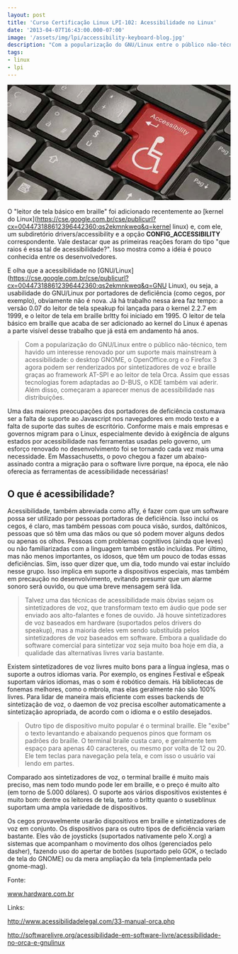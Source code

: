 ```yaml
---
layout: post
title: 'Curso Certificação Linux LPI-102: Acessibilidade no Linux'
date: '2013-04-07T16:43:00.000-07:00'
image: '/assets/img/lpi/accessibility-keyboard-blog.jpg'
description: "Com a popularização do GNU/Linux entre o público não-técnico, tem havido um interesse renovado por um suporte mais mainstream à acessibilidade."
tags:
- linux
- lpi
---
```


![Acessibilidade no Linux](/assets/img/lpi/accessibility-keyboard-blog.jpg "Acessibilidade no Linux")


O "leitor de tela básico em braille" foi adicionado recentemente ao [kernel do Linux](https://cse.google.com.br/cse/publicurl?cx=004473188612396442360:qs2ekmnkweq&q=kernel linux) e, com ele, um subdiretório drivers/accessibility e a opção __CONFIG_ACCESSIBILITY__ correspondente. Vale destacar que as primeiras reações foram do tipo "que raios é essa tal de acessibilidade?". Isso mostra como a idéia é pouco conhecida entre os desenvolvedores.

E olha que a acessibilidade no [GNU/Linux](https://cse.google.com.br/cse/publicurl?cx=004473188612396442360:qs2ekmnkweq&q=GNU Linux), ou seja, a usabilidade do GNU/Linux por portadores de deficiência (como cegos, por exemplo), obviamente não é nova. Já há trabalho nessa área faz tempo: a versão 0.07 do leitor de tela speakup foi lançada para o kernel 2.2.7 em 1999, e o leitor de tela em braille brltty foi iniciado em 1995. O leitor de tela básico em braille que acaba de ser adicionado ao kernel do Linux é apenas a parte visível desse trabalho que já está em andamento há anos.

> Com a popularização do GNU/Linux entre o público não-técnico, tem havido um interesse renovado por um suporte mais mainstream à acessibilidade: o desktop GNOME, o OpenOffice.org e o Firefox 3 agora podem ser renderizados por sintetizadores de voz e braille graças ao framework AT-SPI e ao leitor de tela Orca. Assim que essas tecnologias forem adaptadas ao D-BUS, o KDE também vai aderir. Além disso, começaram a aparecer menus de acessibilidade nas distribuições.

Uma das maiores preocupações dos portadores de deficiência costumava ser a falta de suporte ao Javascript nos navegadores em modo texto e a falta de suporte das suítes de escritório. Conforme mais e mais empresas e governos migram para o Linux, especialmente devido à exigência de alguns estados por acessibilidade nas ferramentas usadas pelo governo, um esforço renovado no desenvolvimento foi se tornando cada vez mais uma necessidade. Em Massachusetts, o povo chegou a fazer um abaixo-assinado contra a migração para o software livre porque, na época, ele não oferecia as ferramentas de acessibilidade necessárias!

## O que é acessibilidade?

 Acessibilidade, também abreviada como a11y, é fazer com que um software possa ser utilizado por pessoas portadoras de deficiência. Isso inclui os cegos, é claro, mas também pessoas com pouca visão, surdos, daltônicos, pessoas que só têm uma das mãos ou que só podem mover alguns dedos ou apenas os olhos. Pessoas com problemas cognitivos (ainda que leves) ou não familiarizadas com a linguagem também estão incluídas. Por último, mas não menos importantes, os idosos, que têm um pouco de todas essas deficiências. Sim, isso quer dizer que, um dia, todo mundo vai estar incluído nesse grupo. Isso implica em suporte a dispositivos especiais, mas também em precaução no desenvolvimento, evitando presumir que um alarme sonoro será ouvido, ou que uma breve mensagem será lida.
 
 
> Talvez uma das técnicas de acessibilidade mais óbvias sejam os sintetizadores de voz, que transformam texto em áudio que pode ser enviado aos alto-falantes e fones de ouvido. Já houve sintetizadores de voz baseados em hardware (suportados pelos drivers do speakup), mas a maioria deles vem sendo substituída pelos sintetizadores de voz baseados em software. Embora a qualidade do software comercial para sintetizar voz seja muito boa hoje em dia, a qualidade das alternativas livres varia bastante. 

Existem sintetizadores de voz livres muito bons para a língua inglesa, mas o suporte a outros idiomas varia. Por exemplo, os engines Festival e eSpeak suportam vários idiomas, mas o som é robótico demais. Há bibliotecas de fonemas melhores, como o mbrola, mas elas geralmente não são 100% livres. Para lidar de maneira mais eficiente com esses backends de sintetização de voz, o daemon de voz precisa escolher automaticamente a sintetização apropriada, de acordo com o idioma e o estilo desejados.


> Outro tipo de dispositivo muito popular é o terminal braille. Ele "exibe" o texto levantando e abaixando pequenos pinos que formam os padrões do braille. O terminal braile custa caro, e geralmente tem espaço para apenas 40 caracteres, ou mesmo por volta de 12 ou 20. Ele tem teclas para navegação pela tela, e com isso o usuário vai lendo em partes.

Comparado aos sintetizadores de voz, o terminal braille é muito mais preciso, mas nem todo mundo pode ler em braille, e o preço é muito alto (em torno de 5.000 dólares). O suporte aos vários dispositivos existentes é muito bom: dentre os leitores de tela, tanto o brltty quanto o suseblinux suportam uma ampla variedade de dispositivos.


Os cegos provavelmente usarão dispositivos em braille e sintetizadores de voz em conjunto. Os dispositivos para os outro tipos de deficiência variam bastante. Eles vão de joysticks (suportados nativamente pelo X.org) a sistemas que acompanham o movimento dos olhos (gerenciados pelo dasher), fazendo uso do apertar de botões (suportado pelo GOK, o teclado de tela do GNOME) ou da mera ampliação da tela (implementada pelo gnome-mag).


Fonte: 

www.hardware.com.br
 
Links: 

http://www.acessibilidadelegal.com/33-manual-orca.php

http://softwarelivre.org/acessibilidade-em-software-livre/acessibilidade-no-orca-e-gnulinux


<script async src="https://pagead2.googlesyndication.com/pagead/js/adsbygoogle.js"></script>

<!-- Informat -->
<ins class="adsbygoogle"
 style="display:block"
 data-ad-client="ca-pub-2838251107855362"
 data-ad-slot="2327980059"
 data-ad-format="auto"
 data-full-width-responsive="true"></ins>

<script>
(adsbygoogle = window.adsbygoogle || []).push({});
</script>

